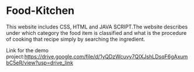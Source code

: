 # Food-Kitchen

This website includes CSS, HTML and JAVA SCRIPT.The website describes under which category the food item is classified and what is the procedure of cooking that recipe simply by searching the ingredient.

Link for the demo project:https://drive.google.com/file/d/1yQDzWcuvy7QIXJshLDsqF6gAxumbC5eR/view?usp=drive_link
